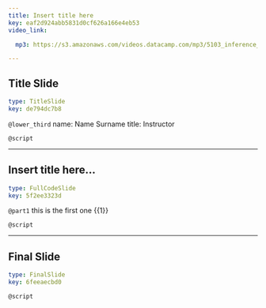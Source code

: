 ```yaml
---
title: Insert title here
key: eaf2d924abb5831d0cf626a166e4eb53
video_link:

  mp3: https://s3.amazonaws.com/videos.datacamp.com/mp3/5103_inference_for_numerical_data/v1/5103_ch4_5.mp3

---
```

## Title Slide

```yaml
type: TitleSlide
key: de794dc7b8
```





`@lower_third`
name: Name Surname
title: Instructor

`@script`




---
## Insert title here...

```yaml
type: FullCodeSlide
key: 5f2ee3323d
```

`@part1`
this is the first one {{1}}





`@script`




---
## Final Slide

```yaml
type: FinalSlide
key: 6feeaecbd0
```






`@script`



